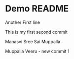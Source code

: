 # Demo README

Another First line

This is my first second commit

Manasvi Sree Sai Muppalla

Muppalla Veeru - new commit 1
